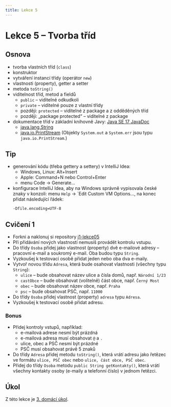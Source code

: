 ```yaml
---
title: Lekce 5
---
```

# Lekce 5 – Tvorba tříd

## Osnova
* tvorba vlastních tříd (`class`)
* konstruktor
* vytváření instancí třídy (operátor `new`)
* vlastnosti (property), getter a setter
* metoda `toString()`
* viditelnost tříd, metod a fieldů
  * `public` – viditelné odkudkoli
  * `private` – viditelné pouze z vlastní třídy
  * později: `protected` – viditelné z package a z odděděných tříd
  * později: „package protected“ – viditelné z package
* dokumentace tříd v základní knihovně Javy: [Java SE 17 JavaDoc](https://docs.oracle.com/en/java/javase/17/docs/api/java.base/module-summary.html)
  * [java.lang.String](https://docs.oracle.com/en/java/javase/17/docs/api/java.base/java/lang/String.html)
  * [java.io.PrintStream](https://docs.oracle.com/en/java/javase/17/docs/api/java.base/java/io/PrintStream.html) (Objekty `System.out` a `System.err` jsou typu `java.io.PrintStream`.)

## Tip
* generování kódu (třeba gettery a settery) v IntelliJ Idea:
  * Windows, Linux: Alt+Insert
  * Apple: Command+N nebo Control+Enter
  * menu Code → Generate…
* konfigurace IntelliJ Idea, aby na Windows správně vypisovala české znaky v konzoli: menu `Help` → `Edit Custom VM Options…, na konec přidat následující řádek:
  ```
  -Dfile.encoding=UTF-8
  ```

## Cvičení 1
- Forkni a naklonuj si repository [j1-lekce05](https://github.com/FilipJirsak-Czechitas/j1-lekce05)
- Při přidávání nových vlastností nemusíš provádět kontrolu vstupu. 
- Do třídy `Osoba` přidej jako vlastnost (property) dvě e-mailové adresy – pracovní e-mail a soukromý e-mail. Oba budou typu `String`.
- Vyzkoušej k testovací osobě přidat jeden nebo oba dva e-maily.
- Vytvoř novou třídu `Adresa`, která bude osahovat vlastnosti (všechny typu `String`):
  - `ulice` – bude obsahovat název ulice a čísla domů, např. `Národní 1/23`
  - `castObce` – bude obsahovat (volitelně) část obce, např. `Černý Most`
  - `obec` – bude obsahovat název obce, např. `Praha`
  - `psc` – bude obsahovat PSČ, např. `11000`
- Do třídy `Osoba` přidej vlastnost (property) `adresa` typu `Adresa`.
- Vyzkoušej k testovací osobě přidat adresu. 

### Bonus
- Přidej kontroly vstupů, například:
  - e-mailová adrese nesmí být prázdná
  - e-mailová adresa musí obsahovat `@` a `.`
  - ulice, obec a PSČ nesmí být prázdné
  - PSČ musí obsahovat právě 5 znaků
- Do třídy `Adresa` přidej metodu `toString()`, která vrátí adresu jako řetězec ve formátu `ulice, PSČ obec` nebo `ulice, část obce, PSČ obec`.
- Přidej do třídy `Osoba` metodu `public String getKontakty()`, která vrátí všechny kontakty osoby (e-maily a telefonní číslo) v jednom řetězci.

## Úkol
Z této lekce je [3. domácí úkol](ukol-3.html).
